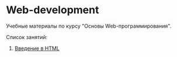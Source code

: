 # Web-development
Учебные материалы по курсу "Основы Web-программирования".

Список занятий:
1. [Введение в HTML](https://github.com/Vladislav-Lyuminarskiy/Web-course/tree/master/Темы/01.%20Введение%20в%20HTML)
